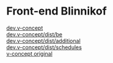 <h1>Front-end Blinnikof</h1>
<a href="http://dev.v-concept.ru">dev.v-concept</a>
<br>
<a href="http://dev.v-concept.ru.dist/be.html">dev.v-concept/dist/be</a>
<br>
<a href="http://dev.v-concept.ru.dist/additional.html">dev.v-concept/dist/additional</a>
<br>
<a href="http://dev.v-concept.ru.dist/schedules.html">dev.v-concept/dist/schedules</a>
<br>
<a href="http://v-concept.ru">v-concept original</a>